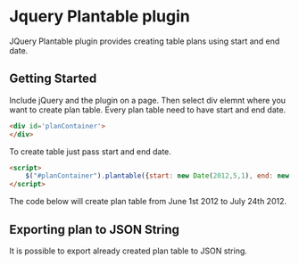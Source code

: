 Jquery Plantable plugin
=========

JQuery Plantable plugin provides creating table plans using start and end date.

## Getting Started

Include jQuery and the plugin on a page. Then select div elemnt where you want to create plan table. Every plan table need to have start and end date.

```html
<div id='planContainer'>
</div>
```
To create table just pass start and end date.

```html
<script>
	$("#planContainer").plantable({start: new Date(2012,5,1), end: new Date(2012,6,24)})
</script>
```
The code below will create plan table from June 1st 2012 to July 24th 2012.

## Exporting plan to JSON String

It is possible to export already created plan table to JSON string. 

<script>
	$("#planContainer").plantable("export");
</script>
